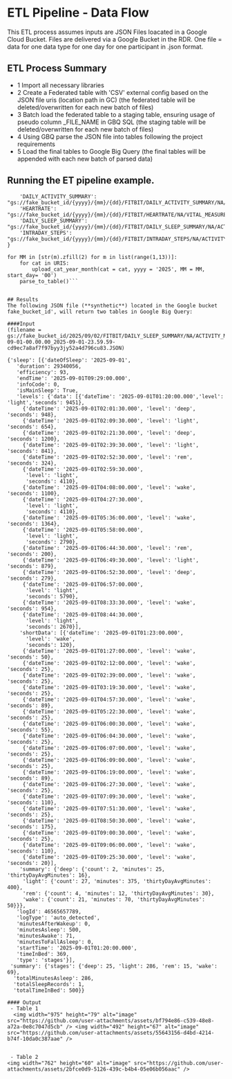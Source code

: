 # ETL Pipeline - Data Flow
This ETL process assumes inputs are JSON Files loacated in a Google Cloud Bucket. Files are delivered via a Google Bucket in the RDR. One file = data for one data type for one day for one participant in .json format. 

## ETL Process Summary
 - 1 Import all necessary libraries
 - 2 Create a Federated table with 'CSV' external config based on the JSON file uris (location path in GC) (the federated table will be deleted/overwritten for each new batch of files)
 - 3 Batch load the federated table to a staging table, ensuring usage of pseudo column _FILE_NAME in GBQ SQL (the staging table will be deleted/overwritten for each new batch of files)
 - 4 Using GBQ parse the JSON file into tables following the project requirements
 - 5 Load the final tables to Google Big Query (the final tables will be appended with each new batch of parsed data)
   
## Running the ET pipeline example.
```URIS = {
    'DAILY_ACTIVITY_SUMMARY': "gs://fake_bucket_id/{yyyy}/{mm}/{dd}/FITBIT/DAILY_ACTIVITY_SUMMARY/NA/ACTIVITY_MEASUREMENTS/*",
    'HEARTRATE': "gs://fake_bucket_id/{yyyy}/{mm}/{dd}/FITBIT/HEARTRATE/NA/VITAL_MEASUREMENTS/*",
    'DAILY_SLEEP_SUMMARY': "gs://fake_bucket_id/{yyyy}/{mm}/{dd}/FITBIT/DAILY_SLEEP_SUMMARY/NA/ACTIVITY_MEASUREMENTS/*",
    'INTRADAY_STEPS': "gs://fake_bucket_id/{yyyy}/{mm}/{dd}/FITBIT/INTRADAY_STEPS/NA/ACTIVITY_MEASUREMENTS/*",
}

for MM in [str(m).zfill(2) for m in list(range(1,13))]:
    for cat in URIS: 
        upload_cat_year_month(cat = cat, yyyy = '2025', MM = MM, start_day= '00')
    parse_to_table()```


## Results
The following JSON file (**synthetic**) located in the Google bucket fake_bucket_id', will return two tables in Google Big Query:

####Input
(filename = gs://fake_bucket_id/2025/09/02/FITBIT/DAILY_SLEEP_SUMMARY/NA/ACTIVITY_MEASUREMENTS/522222/2025-09-01-00.00.00_2025-09-01-23.59.59-cd9ec7a8af7f97byy3jy52a4d796cu83.JSON)

{'sleep': [{'dateOfSleep': '2025-09-01',
   'duration': 29340056,
   'efficiency': 93,
   'endTime': '2025-09-01T09:29:00.000',
   'infoCode': 0,
   'isMainSleep': True,
   'levels': {'data': [{'dateTime': '2025-09-01T01:20:00.000','level': 'light','seconds': 9451},
     {'dateTime': '2025-09-01T02:01:30.000', 'level': 'deep', 'seconds': 948},
     {'dateTime': '2025-09-01T02:09:30.000', 'level': 'light', 'seconds': 654},
     {'dateTime': '2025-09-01T02:21:30.000', 'level': 'deep', 'seconds': 1200},
     {'dateTime': '2025-09-01T02:39:30.000', 'level': 'light', 'seconds': 841},
     {'dateTime': '2025-09-01T02:52:30.000', 'level': 'rem', 'seconds': 324},
     {'dateTime': '2025-09-01T02:59:30.000',
      'level': 'light',
      'seconds': 4110},
     {'dateTime': '2025-09-01T04:08:00.000', 'level': 'wake', 'seconds': 1100},
     {'dateTime': '2025-09-01T04:27:30.000',
      'level': 'light',
      'seconds': 4110},
     {'dateTime': '2025-09-01T05:36:00.000', 'level': 'wake', 'seconds': 1364},
     {'dateTime': '2025-09-01T05:58:00.000',
      'level': 'light',
      'seconds': 2790},
     {'dateTime': '2025-09-01T06:44:30.000', 'level': 'rem', 'seconds': 200},
     {'dateTime': '2025-09-01T06:49:30.000', 'level': 'light', 'seconds': 879},
     {'dateTime': '2025-09-01T06:52:30.000', 'level': 'deep', 'seconds': 279},
     {'dateTime': '2025-09-01T06:57:00.000',
      'level': 'light',
      'seconds': 5790},
     {'dateTime': '2025-09-01T08:33:30.000', 'level': 'wake', 'seconds': 954},
     {'dateTime': '2025-09-01T08:44:30.000',
      'level': 'light',
      'seconds': 2670}],
    'shortData': [{'dateTime': '2025-09-01T01:23:00.000',
      'level': 'wake',
      'seconds': 120},
     {'dateTime': '2025-09-01T01:27:00.000', 'level': 'wake', 'seconds': 50},
     {'dateTime': '2025-09-01T02:12:00.000', 'level': 'wake', 'seconds': 25},
     {'dateTime': '2025-09-01T02:39:00.000', 'level': 'wake', 'seconds': 25},
     {'dateTime': '2025-09-01T03:19:30.000', 'level': 'wake', 'seconds': 25},
     {'dateTime': '2025-09-01T04:57:30.000', 'level': 'wake', 'seconds': 89},
     {'dateTime': '2025-09-01T05:22:30.000', 'level': 'wake', 'seconds': 25},
     {'dateTime': '2025-09-01T06:00:30.000', 'level': 'wake', 'seconds': 55},
     {'dateTime': '2025-09-01T06:04:30.000', 'level': 'wake', 'seconds': 25},
     {'dateTime': '2025-09-01T06:07:00.000', 'level': 'wake', 'seconds': 25},
     {'dateTime': '2025-09-01T06:09:00.000', 'level': 'wake', 'seconds': 25},
     {'dateTime': '2025-09-01T06:19:00.000', 'level': 'wake', 'seconds': 89},
     {'dateTime': '2025-09-01T06:27:30.000', 'level': 'wake', 'seconds': 25},
     {'dateTime': '2025-09-01T07:09:30.000', 'level': 'wake', 'seconds': 110},
     {'dateTime': '2025-09-01T07:51:30.000', 'level': 'wake', 'seconds': 25},
     {'dateTime': '2025-09-01T08:50:30.000', 'level': 'wake', 'seconds': 175},
     {'dateTime': '2025-09-01T09:00:30.000', 'level': 'wake', 'seconds': 25},
     {'dateTime': '2025-09-01T09:06:00.000', 'level': 'wake', 'seconds': 110},
     {'dateTime': '2025-09-01T09:25:30.000', 'level': 'wake', 'seconds': 20}],
    'summary': {'deep': {'count': 2, 'minutes': 25, 'thirtyDayAvgMinutes': 16},
     'light': {'count': 27, 'minutes': 375, 'thirtyDayAvgMinutes': 400},
     'rem': {'count': 4, 'minutes': 12, 'thirtyDayAvgMinutes': 30},
     'wake': {'count': 21, 'minutes': 70, 'thirtyDayAvgMinutes': 50}}},
   'logId': 46565657789,
   'logType': 'auto_detected',
   'minutesAfterWakeup': 0,
   'minutesAsleep': 500,
   'minutesAwake': 71,
   'minutesToFallAsleep': 0,
   'startTime': '2025-09-01T01:20:00.000',
   'timeInBed': 369,
   'type': 'stages'}],
 'summary': {'stages': {'deep': 25, 'light': 286, 'rem': 15, 'wake': 69},
  'totalMinutesAsleep': 286,
  'totalSleepRecords': 1,
  'totalTimeInBed': 500}}

#### Output
 - Table 1
  <img width="975" height="79" alt="image" src="https://github.com/user-attachments/assets/bf794e86-c539-48e8-a72a-0e8c7047d5cb" /> <img width="492" height="67" alt="image" src="https://github.com/user-attachments/assets/55643156-d4bd-4214-b74f-10da0c387aae" />


 - Table 2
<img width="762" height="60" alt="image" src="https://github.com/user-attachments/assets/2bfce0d9-5126-439c-b4b4-05e06b056aac" />

